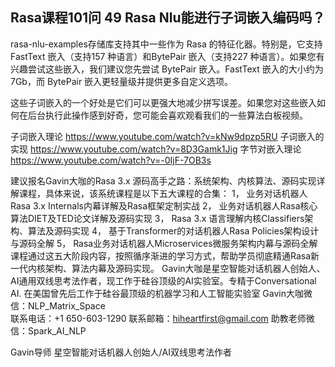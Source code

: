 ## Rasa课程101问 49 Rasa Nlu能进行子词嵌入编码吗？ 
   rasa-nlu-examples存储库支持其中一些作为 Rasa 的特征化器。特别是，它支持FastText 嵌入（支持157 种语言）和BytePair 嵌入（支持227 种语言）。如果您有兴趣尝试这些嵌入，我们建议您先尝试 BytePair 嵌入。FastText 嵌入的大小约为 7Gb，而 BytePair 嵌入更轻量级并提供更多自定义选项。

这些子词嵌入的一个好处是它们可以更强大地减少拼写误差。如果您对这些嵌入如何在后台执行此操作感到好奇，您可能会喜欢观看我们的一些算法白板视频。

子词嵌入理论 https://www.youtube.com/watch?v=kNw9dpzp5RU
子词嵌入的实现 https://www.youtube.com/watch?v=8D3Gamk1Jig
字节对嵌入理论 https://www.youtube.com/watch?v=-0IjF-7OB3s


建议报名Gavin大咖的Rasa 3.x 源码高手之路：系统架构、内核算法、源码实现详解课程，具体来说，该系统课程是以下五大课程的合集：
1，    业务对话机器人Rasa 3.x Internals内幕详解及Rasa框架定制实战
2，    业务对话机器人Rasa核心算法DIET及TED论文详解及源码实现
3，    Rasa 3.x 语言理解内核Classifiers架构、算法及源码实现
4，    基于Transformer的对话机器人Rasa Policies架构设计与源码全解
5，    Rasa业务对话机器人Microservices微服务架构内幕与源码全解
课程通过这五大阶段内容，按照循序渐进的学习方式，帮助学员彻底精通Rasa新一代内核架构、算法内幕及源码实现。
Gavin大咖是星空智能对话机器人创始人、AI通用双线思考法作者，现工作于硅谷顶级的AI实验室。专精于Conversational AI. 在美国曾先后工作于硅谷最顶级的机器学习和人工智能实验室 
Gavin大咖微信：NLP_Matrix_Space  
联系电话：+1 650-603-1290
联系邮箱：hiheartfirst@gmail.com
助教老师微信：Spark_AI_NLP   


Gavin导师
星空智能对话机器人创始人/AI双线思考法作者
